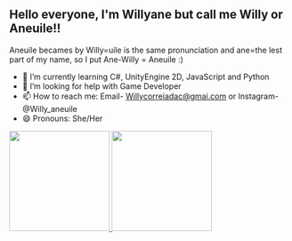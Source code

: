 ## Hello everyone, I'm Willyane but call me Willy or Aneuile!!
Aneuile becames by Willy=uile is the same pronunciation and ane=the lest part of my name, so I put Ane-Willy = Aneuile :)

- 🌱 I’m currently learning C#, UnityEngine 2D, JavaScript and Python
- 🤔 I’m looking for help with Game Developer
- 📫 How to reach me: Email- Willycorreiadac@gmai.com or Instagram- @Willy_aneuile 
- 😄 Pronouns: She/Her

<div>
  <a href="https://github.com/WillyCorreia">
    <img height="180em" src="https://github-readme-stats.vercel.app/api?username=WillyCorreia&theme=dracula&show_icons=true"/>
    <img height="180em" src="https://github-readme-stats.vercel.app/api/top-langs/?username=WillyCorreia&layout=compact&langs_count=16&theme=radical"/>
  </a>
</div>
